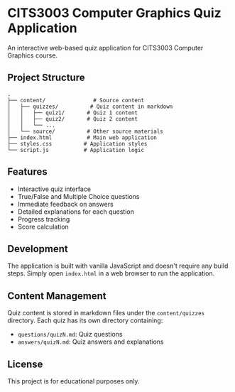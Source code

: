 # CITS3003 Computer Graphics Quiz Application

An interactive web-based quiz application for CITS3003 Computer Graphics course.

## Project Structure

```
.
├── content/               # Source content
│   ├── quizzes/          # Quiz content in markdown
│   │   ├── quiz1/       # Quiz 1 content
│   │   ├── quiz2/       # Quiz 2 content
│   │   └── ...
│   └── source/          # Other source materials
├── index.html           # Main web application
├── styles.css          # Application styles
└── script.js           # Application logic
```

## Features

- Interactive quiz interface
- True/False and Multiple Choice questions
- Immediate feedback on answers
- Detailed explanations for each question
- Progress tracking
- Score calculation

## Development

The application is built with vanilla JavaScript and doesn't require any build steps. Simply open `index.html` in a web browser to run the application.

## Content Management

Quiz content is stored in markdown files under the `content/quizzes` directory. Each quiz has its own directory containing:
- `questions/quizN.md`: Quiz questions
- `answers/quizN.md`: Quiz answers and explanations

## License

This project is for educational purposes only.
